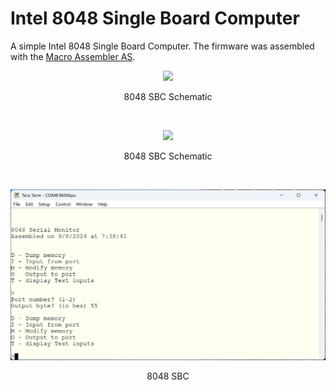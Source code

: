 # Intel 8048 Single Board Computer
A simple Intel 8048 Single Board Computer. The firmware was assembled with the [Macro Assembler AS](http://john.ccac.rwth-aachen.de:8000/as/).
<p align="center"><img src="/images/8048 SBC Schematic.png"/>
<p align="center">8048 SBC Schematic</p><br>
<p align="center"><img src="/images/8048 SBC Schematic.png"/>
<p align="center">8048 SBC Schematic</p><br>
<p align="center"><img src="/images/8048 SBC.png"/>
<p align="center">8048 SBC</p><br>
